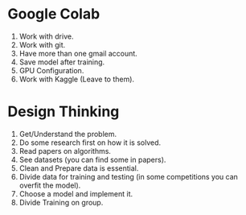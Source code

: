 # Google Colab

1. Work with drive.
2. Work with git.
3. Have more than one gmail account.
4. Save model after training.
5. GPU Configuration.
6. Work with Kaggle (Leave to them).

# Design Thinking

1. Get/Understand the problem.
2. Do some research first on how it is solved.
3. Read papers on algorithms.
4. See datasets (you can find some in papers).
5. Clean and Prepare data is essential.
6. Divide data for training and testing (in some competitions you can overfit the model).
7. Choose a model and implement it.
8. Divide Training on group.
